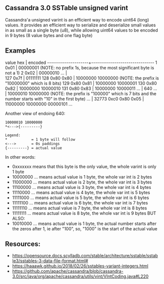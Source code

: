 ## Cassandra 3.0 SSTable unsigned varint
Cassandra'a unsigned varint is an efficient way to encode uint64 (long) values.
It provides an efficient way to serialize and deserialize small values in as
small as a single byte (u8), while allowing uint64 values to be encoded in 9
bytes (8 value bytes and one flag byte)

## Examples
value hex            | encoded
---------------------+--------------------------------
    1 0x01           |                   00000001 (NOTE: no prefix 1s, because the most significant byte is not a 1)
    2 0x02           |                   00000010
      ...            |                    
  127 0x7f           |                   01111111
  128 0x80 0x80      |          10000000 10000000 (NOTE: the prefix is "10000000" which is 8 bits)
  129 0x80 0x81      |          10000000 10000001
  130 0x80 0x82      |          10000000 10000010
  131 0x80 0x83      |          10000000 10000011
      ...            |
  640 ...            |          10000010 10000000 (NOTE: the prefix is "100000" which is 7 bits and the number starts with "10" in the first byte)
      ...            |
32773 0xc0 0x80 0x05 | 11000000 10000000 00000101
      ...


Another view of endoing 640:

    10000010 10000000
    *<--->{---------}

    Legend:
    *           = 1 byte will follow
    <--->       = 0s paddings
    {---------} = actual value

In other words:

- 0xxxxxxx     means that this byte is the only value, the whole varint is only 1 byte
- 10000000 ... means actual value is 1 byte, the whole var int is 2 bytes
- 11000000 ... means actual value is 2 byte, the whole var int is 3 bytes
- 11100000 ... means actual value is 3 byte, the whole var int is 4 bytes
- 11110000 ... means actual value is 4 byte, the whole var int is 5 bytes
- 11111000 ... means actual value is 5 byte, the whole var int is 6 bytes
- 11111100 ... means actual value is 6 byte, the whole var int is 7 bytes
- 11111110 ... means actual value is 7 byte, the whole var int is 8 bytes
- 11111111 ... means actual value is 8 byte, the whole var int is 9 bytes
BUT ALSO:
- 10010000 ... means actual value is 1 byte, the actual number starts after the zeros after 1, ie after "100", so, "1000" is the start of the actual value

## Resources:

* https://opensource.docs.scylladb.com/stable/architecture/sstable/sstable3/sstables-3-data-file-format.html#
* https://haaawk.github.io/2018/02/26/sstables-variant-integers.html
* https://github.com/apache/cassandra/blob/cassandra-3.0/src/java/org/apache/cassandra/utils/vint/VIntCoding.java#L220
